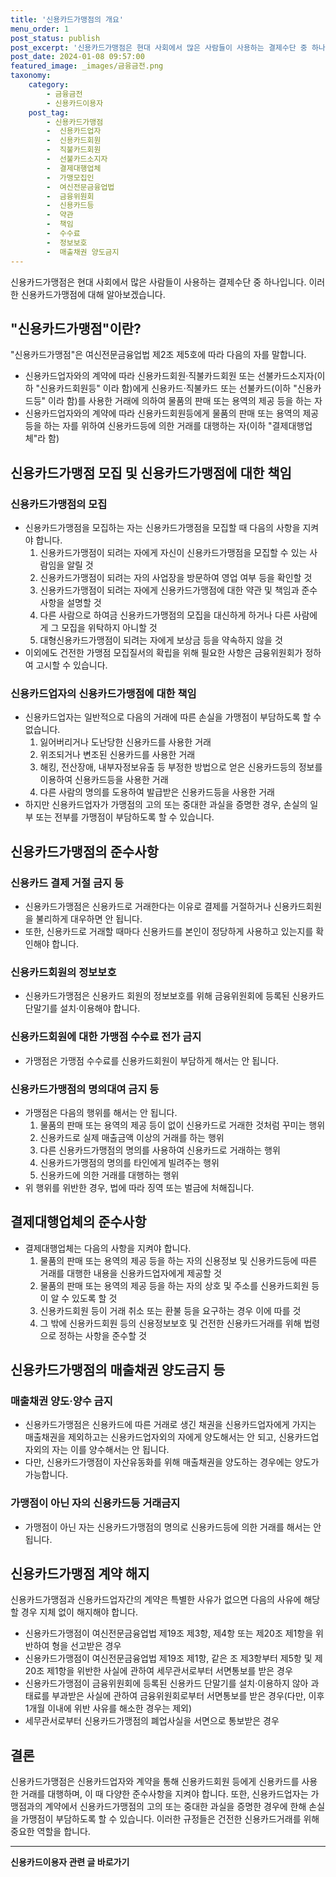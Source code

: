 ```yaml
---
title: '신용카드가맹점의 개요'
menu_order: 1
post_status: publish
post_excerpt: '신용카드가맹점은 현대 사회에서 많은 사람들이 사용하는 결제수단 중 하나입니다. 이러한 신용카드가맹점에 대해 알아보겠습니다.'
post_date: 2024-01-08 09:57:00
featured_image: _images/금융금전.png
taxonomy:
    category:
        - 금융금전
        - 신용카드이용자
    post_tag:
        - 신용카드가맹점
        -  신용카드업자
        -  신용카드회원
        -  직불카드회원
        -  선불카드소지자
        -  결제대행업체
        -  가맹모집인
        -  여신전문금융업법
        -  금융위원회
        -  신용카드등
        -  약관
        -  책임
        -  수수료
        -  정보보호
        -  매출채권 양도금지
---
```


신용카드가맹점은 현대 사회에서 많은 사람들이 사용하는 결제수단 중 하나입니다. 이러한 신용카드가맹점에 대해 알아보겠습니다.

## "신용카드가맹점"이란?
"신용카드가맹점"은 여신전문금융업법 제2조 제5호에 따라 다음의 자를 말합니다.
- 신용카드업자와의 계약에 따라 신용카드회원·직불카드회원 또는 선불카드소지자(이하 "신용카드회원등" 이라 함)에게 신용카드·직불카드 또는 선불카드(이하 "신용카드등" 이라 함)를 사용한 거래에 의하여 물품의 판매 또는 용역의 제공 등을 하는 자
- 신용카드업자와의 계약에 따라 신용카드회원등에게 물품의 판매 또는 용역의 제공 등을 하는 자를 위하여 신용카드등에 의한 거래를 대행하는 자(이하 "결제대행업체"라 함)

## 신용카드가맹점 모집 및 신용카드가맹점에 대한 책임
### 신용카드가맹점의 모집
- 신용카드가맹점을 모집하는 자는 신용카드가맹점을 모집할 때 다음의 사항을 지켜야 합니다.
    1. 신용카드가맹점이 되려는 자에게 자신이 신용카드가맹점을 모집할 수 있는 사람임을 알릴 것
    2. 신용카드가맹점이 되려는 자의 사업장을 방문하여 영업 여부 등을 확인할 것
    3. 신용카드가맹점이 되려는 자에게 신용카드가맹점에 대한 약관 및 책임과 준수 사항을 설명할 것
    4. 다른 사람으로 하여금 신용카드가맹점의 모집을 대신하게 하거나 다른 사람에게 그 모집을 위탁하지 아니할 것
    5. 대형신용카드가맹점이 되려는 자에게 보상금 등을 약속하지 않을 것
- 이외에도 건전한 가맹점 모집질서의 확립을 위해 필요한 사항은 금융위원회가 정하여 고시할 수 있습니다.

### 신용카드업자의 신용카드가맹점에 대한 책임
- 신용카드업자는 일반적으로 다음의 거래에 따른 손실을 가맹점이 부담하도록 할 수 없습니다.
    1. 잃어버리거나 도난당한 신용카드를 사용한 거래
    2. 위조되거나 변조된 신용카드를 사용한 거래
    3. 해킹, 전산장애, 내부자정보유출 등 부정한 방법으로 얻은 신용카드등의 정보를 이용하여 신용카드등을 사용한 거래
    4. 다른 사람의 명의를 도용하여 발급받은 신용카드등을 사용한 거래
- 하지만 신용카드업자가 가맹점의 고의 또는 중대한 과실을 증명한 경우, 손실의 일부 또는 전부를 가맹점이 부담하도록 할 수 있습니다.

## 신용카드가맹점의 준수사항
### 신용카드 결제 거절 금지 등
- 신용카드가맹점은 신용카드로 거래한다는 이유로 결제를 거절하거나 신용카드회원을 불리하게 대우하면 안 됩니다.
- 또한, 신용카드로 거래할 때마다 신용카드를 본인이 정당하게 사용하고 있는지를 확인해야 합니다.

### 신용카드회원의 정보보호
- 신용카드가맹점은 신용카드 회원의 정보보호를 위해 금융위원회에 등록된 신용카드 단말기를 설치·이용해야 합니다.

### 신용카드회원에 대한 가맹점 수수료 전가 금지
- 가맹점은 가맹점 수수료를 신용카드회원이 부담하게 해서는 안 됩니다.

### 신용카드가맹점의 명의대여 금지 등
- 가맹점은 다음의 행위를 해서는 안 됩니다.
    1. 물품의 판매 또는 용역의 제공 등이 없이 신용카드로 거래한 것처럼 꾸미는 행위
    2. 신용카드로 실제 매출금액 이상의 거래를 하는 행위
    3. 다른 신용카드가맹점의 명의를 사용하여 신용카드로 거래하는 행위
    4. 신용카드가맹점의 명의를 타인에게 빌려주는 행위
    5. 신용카드에 의한 거래를 대행하는 행위
- 위 행위를 위반한 경우, 법에 따라 징역 또는 벌금에 처해집니다.

## 결제대행업체의 준수사항
- 결제대행업체는 다음의 사항을 지켜야 합니다.
    1. 물품의 판매 또는 용역의 제공 등을 하는 자의 신용정보 및 신용카드등에 따른 거래를 대행한 내용을 신용카드업자에게 제공할 것
    2. 물품의 판매 또는 용역의 제공 등을 하는 자의 상호 및 주소를 신용카드회원 등이 알 수 있도록 할 것
    3. 신용카드회원 등이 거래 취소 또는 환불 등을 요구하는 경우 이에 따를 것
    4. 그 밖에 신용카드회원 등의 신용정보보호 및 건전한 신용카드거래를 위해 법령으로 정하는 사항을 준수할 것

## 신용카드가맹점의 매출채권 양도금지 등
### 매출채권 양도·양수 금지
- 신용카드가맹점은 신용카드에 따른 거래로 생긴 채권을 신용카드업자에게 가지는 매출채권을 제외하고는 신용카드업자외의 자에게 양도해서는 안 되고, 신용카드업자외의 자는 이를 양수해서는 안 됩니다.
- 다만, 신용카드가맹점이 자산유동화를 위해 매출채권을 양도하는 경우에는 양도가 가능합니다.

### 가맹점이 아닌 자의 신용카드등 거래금지
- 가맹점이 아닌 자는 신용카드가맹점의 명의로 신용카드등에 의한 거래를 해서는 안 됩니다.

## 신용카드가맹점 계약 해지
신용카드가맹점과 신용카드업자간의 계약은 특별한 사유가 없으면 다음의 사유에 해당할 경우 지체 없이 해지해야 합니다.
- 신용카드가맹점이 여신전문금융업법 제19조 제3항, 제4항 또는 제20조 제1항을 위반하여 형을 선고받은 경우
- 신용카드가맹점이 여신전문금융업법 제19조 제1항, 같은 조 제3항부터 제5항 및 제20조 제1항을 위반한 사실에 관하여 세무관서로부터 서면통보를 받은 경우
- 신용카드가맹점이 금융위원회에 등록된 신용카드 단말기를 설치·이용하지 않아 과태료를 부과받은 사실에 관하여 금융위원회로부터 서면통보를 받은 경우(다만, 이후 1개월 이내에 위반 사유를 해소한 경우는 제외)
- 세무관서로부터 신용카드가맹점의 폐업사실을 서면으로 통보받은 경우

## 결론
신용카드가맹점은 신용카드업자와 계약을 통해 신용카드회원 등에게 신용카드를 사용한 거래를 대행하며, 이 때 다양한 준수사항을 지켜야 합니다. 또한, 신용카드업자는 가맹점과의 계약에서 신용카드가맹점의 고의 또는 중대한 과실을 증명한 경우에 한해 손실을 가맹점이 부담하도록 할 수 있습니다. 이러한 규정들은 건전한 신용카드거래를 위해 중요한 역할을 합니다.
<!-- wp:separator -->
<hr class="wp-block-separator has-alpha-channel-opacity"/>
<!-- /wp:separator -->

<!-- wp:group {"backgroundColor":"base","layout":{"type":"constrained"}} -->
<div class="wp-block-group has-base-background-color has-background"><!-- wp:paragraph {"align":"center","fontSize":"medium"} -->
<p class="has-text-align-center has-large-font-size"><strong>신용카드이용자 관련 글 바로가기</strong></p>
<!-- /wp:paragraph -->


<!-- wp:latest-posts
{"categories":[{"id":15350,"count":19,"description":"","link":"https://uknowlaw.com/category/%ec%8b%a0%ec%9a%a9%ec%b9%b4%eb%93%9c%ec%9d%b4%ec%9a%a9%ec%9e%90/","name":"신용카드이용자","slug":"신용카드이용자","taxonomy":"category","parent":0,"meta":[],"_links":{"self":[{"href":"https://uknowlaw.com/wp-json/wp/v2/categories/15350"}],"collection":[{"href":"https://uknowlaw.com/wp-json/wp/v2/categories"}],"about":[{"href":"https://uknowlaw.com/wp-json/wp/v2/taxonomies/category"}],"wp:post_type":[{"href":"https://uknowlaw.com/wp-json/wp/v2/posts?categories=15350"}],"curies":[{"name":"wp","href":"https://api.w.org/{rel}","templated":true}]}}],"postsToShow":100,"excerptLength":28,"postLayout":"grid","columns":2,"featuredImageAlign":"left","featuredImageSizeSlug":"large","fontSize":"small"} /--></div>
<!-- /wp:group -->